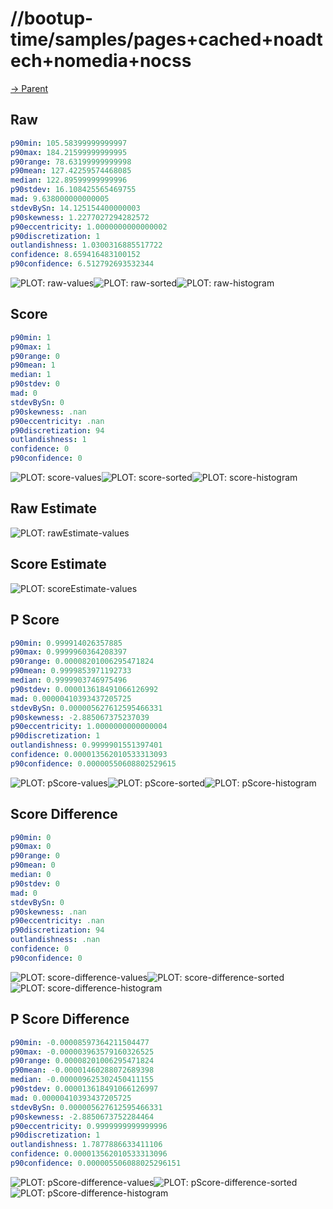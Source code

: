 
# //bootup-time/samples/pages+cached+noadtech+nomedia+nocss

[→ Parent](../..)


## Raw


```yaml
p90min: 105.58399999999997
p90max: 184.21599999999995
p90range: 78.63199999999998
p90mean: 127.42259574468085
median: 122.89599999999996
p90stdev: 16.108425565469755
mad: 9.638000000000005
stdevBySn: 14.125154400000003
p90skewness: 1.2277027294282572
p90eccentricity: 1.0000000000000002
p90discretization: 1
outlandishness: 1.0300316885517722
confidence: 8.659416483100152
p90confidence: 6.512792693532344

```

![PLOT: raw-values](./raw/values.svg)![PLOT: raw-sorted](./raw/sorted.svg)![PLOT: raw-histogram](./raw/histogram.svg)
## Score


```yaml
p90min: 1
p90max: 1
p90range: 0
p90mean: 1
median: 1
p90stdev: 0
mad: 0
stdevBySn: 0
p90skewness: .nan
p90eccentricity: .nan
p90discretization: 94
outlandishness: 1
confidence: 0
p90confidence: 0

```

![PLOT: score-values](./score/values.svg)![PLOT: score-sorted](./score/sorted.svg)![PLOT: score-histogram](./score/histogram.svg)
## Raw Estimate

![PLOT: rawEstimate-values](./rawEstimate/values.svg)
## Score Estimate

![PLOT: scoreEstimate-values](./scoreEstimate/values.svg)
## P Score


```yaml
p90min: 0.999914026357885
p90max: 0.9999960364208397
p90range: 0.00008201006295471824
p90mean: 0.9999853971192733
median: 0.9999903746975496
p90stdev: 0.000013618491066126992
mad: 0.00000410393437205725
stdevBySn: 0.000005627612595466331
p90skewness: -2.885067375237039
p90eccentricity: 1.0000000000000004
p90discretization: 1
outlandishness: 0.9999901551397401
confidence: 0.000013562010533313093
p90confidence: 0.00000550608802529615

```

![PLOT: pScore-values](./pScore/values.svg)![PLOT: pScore-sorted](./pScore/sorted.svg)![PLOT: pScore-histogram](./pScore/histogram.svg)
## Score Difference


```yaml
p90min: 0
p90max: 0
p90range: 0
p90mean: 0
median: 0
p90stdev: 0
mad: 0
stdevBySn: 0
p90skewness: .nan
p90eccentricity: .nan
p90discretization: 94
outlandishness: .nan
confidence: 0
p90confidence: 0

```

![PLOT: score-difference-values](./score-difference/values.svg)![PLOT: score-difference-sorted](./score-difference/sorted.svg)![PLOT: score-difference-histogram](./score-difference/histogram.svg)
## P Score Difference


```yaml
p90min: -0.00008597364211504477
p90max: -0.000003963579160326525
p90range: 0.00008201006295471824
p90mean: -0.00001460288072689398
median: -0.000009625302450411155
p90stdev: 0.000013618491066126997
mad: 0.00000410393437205725
stdevBySn: 0.000005627612595466331
p90skewness: -2.8850673752284464
p90eccentricity: 0.9999999999999996
p90discretization: 1
outlandishness: 1.7877886633411106
confidence: 0.000013562010533313096
p90confidence: 0.000005506088025296151

```

![PLOT: pScore-difference-values](./pScore-difference/values.svg)![PLOT: pScore-difference-sorted](./pScore-difference/sorted.svg)![PLOT: pScore-difference-histogram](./pScore-difference/histogram.svg)
